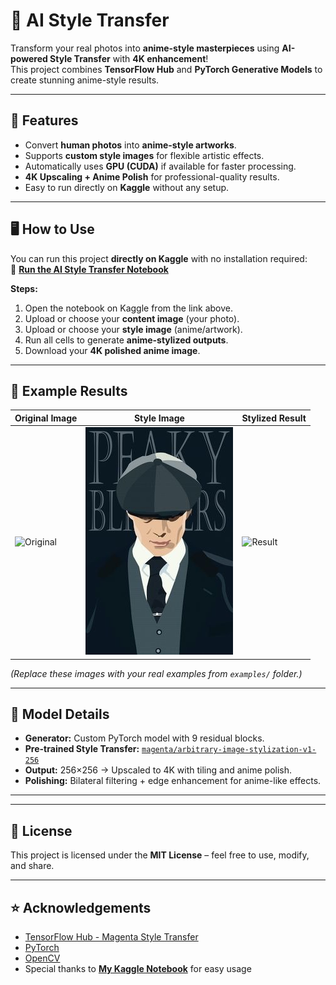 # 🎨 AI Style Transfer

Transform your real photos into **anime-style masterpieces** using **AI-powered Style Transfer** with **4K enhancement**!  
This project combines **TensorFlow Hub** and **PyTorch Generative Models** to create stunning anime-style results.

---

## 🚀 Features
- Convert **human photos** into **anime-style artworks**.
- Supports **custom style images** for flexible artistic effects.
- Automatically uses **GPU (CUDA)** if available for faster processing.
- **4K Upscaling + Anime Polish** for professional-quality results.
- Easy to run directly on **Kaggle** without any setup.

---

## 🖥️ How to Use

You can run this project **directly on Kaggle** with no installation required:  
🔗 **[Run the AI Style Transfer Notebook](https://www.kaggle.com/code/omarmohamed1w1/ai-style-transfer)**

**Steps:**
1. Open the notebook on Kaggle from the link above.
2. Upload or choose your **content image** (your photo).
3. Upload or choose your **style image** (anime/artwork).
4. Run all cells to generate **anime-stylized outputs**.
5. Download your **4K polished anime image**.

---

## 🎨 Example Results

| Original Image | Style Image | Stylized Result |
|----------------|------------|----------------|
| ![Original](examples/input.jpg) | ![Style](examples/style.jpg) | ![Result](examples/output.jpg) |

*(Replace these images with your real examples from `examples/` folder.)*

---

## 🧠 Model Details
- **Generator:** Custom PyTorch model with 9 residual blocks.
- **Pre-trained Style Transfer:** [`magenta/arbitrary-image-stylization-v1-256`](https://tfhub.dev/google/magenta/arbitrary-image-stylization-v1-256/2)
- **Output:** 256×256 → Upscaled to 4K with tiling and anime polish.
- **Polishing:** Bilateral filtering + edge enhancement for anime-like effects.

---


---

## 📜 License
This project is licensed under the **MIT License** – feel free to use, modify, and share.

---

## ⭐ Acknowledgements
- [TensorFlow Hub - Magenta Style Transfer](https://tfhub.dev/google/magenta/arbitrary-image-stylization-v1-256/2)
- [PyTorch](https://pytorch.org/)
- [OpenCV](https://opencv.org/)
- Special thanks to **[My Kaggle Notebook](https://www.kaggle.com/code/omarmohamed1w1/ai-style-transfer)** for easy usage
